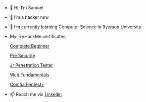 - 👋 Hi, I’m Samuel
- 👀 I’m a hacker now
- 🌱 I’m currently learning Computer Science in Ryerson University
- My TryHackMe certificates:
  
  [Complete Beginner](https://tryhackme-certificates.s3-eu-west-1.amazonaws.com/THM-SMFCIQLOJQ.png)
  
  [Pre Security](https://tryhackme-certificates.s3-eu-west-1.amazonaws.com/THM-UNE7N2TP63.png)
  
  [Jr Penetration Tester](https://tryhackme-certificates.s3-eu-west-1.amazonaws.com/THM-C8Z7C7GYWH.png)
  
  [Web Fundamentals](https://tryhackme-certificates.s3-eu-west-1.amazonaws.com/THM-H4QM90YOQE.png)
  
  [Comtia Pentest+](https://tryhackme-certificates.s3-eu-west-1.amazonaws.com/THM-SMMK3EBTZD.png)
  
  
- 📫 Reach me via [Linkedin](https://www.linkedin.com/in/samuel-hua/)

<!---
etarakoem/etarakoem is a ✨ special ✨ repository because its `README.md` (this file) appears on your GitHub profile.
You can click the Preview link to take a look at your changes.
--->
